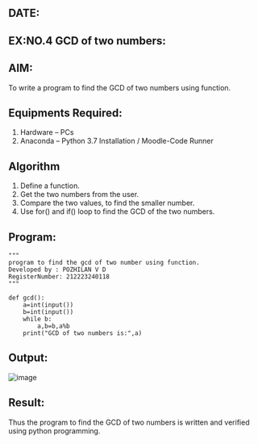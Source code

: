 ## DATE:

## EX:NO.4 GCD of two numbers:

## AIM:
To write a program to find the GCD of two numbers using function.

## Equipments Required:
1. Hardware – PCs
2. Anaconda – Python 3.7 Installation / Moodle-Code Runner

## Algorithm
1. Define a function.
2. Get the two numbers from the user.
3. Compare the two values, to find the smaller number.
4. Use for() and if() loop to find the GCD of the two numbers.

## Program:
```
"""
program to find the gcd of two number using function. 
Developed by : POZHILAN V D
RegisterNumber: 212223240118
"""

def gcd():
    a=int(input())
    b=int(input())
    while b:
        a,b=b,a%b
    print("GCD of two numbers is:",a)
```

## Output:
![image](https://github.com/user-attachments/assets/c5a20945-6280-44f6-93cb-36fdfa6b26ec)

## Result:
Thus the program to find the GCD of two numbers is written and verified using python programming.
